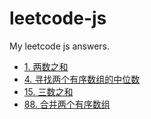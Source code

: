 # leetcode-js
My leetcode js answers.

- [1. 两数之和](./answer/1.Two%20Sum.js)
- [4. 寻找两个有序数组的中位数](./answer/4.Median%20of%20Two%20Sorted%20Arrays.js)
- [15. 三数之和](./answer/15.js)
- [88. 合并两个有序数组](./answer/88.Merge%20Sorted%20Array.js)
